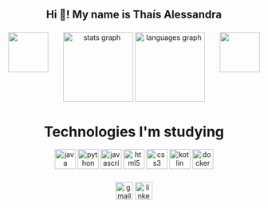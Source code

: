 <h2 align="center">Hi 👋! My name is Thaís Alessandra </h2>

###

<div align="center">
  <img align="left" height="80" src="https://i.imgflip.com/65efzo.gif"  />
  <img src="https://github-readme-stats.vercel.app/api?username=Thaisalessandra&hide_title=false&hide_rank=false&show_icons=true&include_all_commits=true&count_private=true&disable_animations=false&theme=dracula&locale=en&hide_border=false" height="140" alt="stats graph"  />
  <img src="https://github-readme-stats.vercel.app/api/top-langs?username=Thaisalessandra&locale=en&hide_title=false&layout=compact&card_width=320&langs_count=5&theme=dracula&hide_border=false" height="140" alt="languages graph"  />
<img align="right" height="80" src="https://i.imgflip.com/65efzo.gif"  />
</div>


###



###

<div align="center">
  <h1 align="center">Technologies I'm studying</h1>
  
  <img src="https://cdn.jsdelivr.net/gh/devicons/devicon/icons/java/java-original-wordmark.svg" height="40" width="42" alt="java logo" />
  <img src="https://cdn.jsdelivr.net/gh/devicons/devicon/icons/python/python-original.svg" height="40" width="42" alt="python logo"  />
  <img src="https://cdn.jsdelivr.net/gh/devicons/devicon/icons/javascript/javascript-original.svg" height="40" width="42" alt="javascript logo"  />
  <img src="https://cdn.jsdelivr.net/gh/devicons/devicon/icons/html5/html5-original.svg" height="40" width="42" alt="html5 logo"  />
  <img src="https://cdn.jsdelivr.net/gh/devicons/devicon/icons/css3/css3-original.svg" height="40" width="42" alt="css3 logo"  />
  <img src="https://cdn.jsdelivr.net/gh/devicons/devicon/icons/kotlin/kotlin-original.svg"  height="40" width="42" alt="kotlin logo" />
  <img src="https://cdn.jsdelivr.net/gh/devicons/devicon/icons/docker/docker-original-wordmark.svg" height="40" width="42" alt="docker logo"/>
          
          
          
</div>

###

<div align="center">
  <a href = "mailto:taaysalessandra@gmail.com" target="_blank"><img src="https://img.shields.io/static/v1?message=Gmail&logo=gmail&label=&color=D14836&logoColor=white&labelColor=&style=for-the-badge" height="35" alt="gmail logo"  /></a>
  <a href="https://www.linkedin.com/in/thais-alessandra-de-souza-costa-49a73614b/" target="_blank"><img src="https://img.shields.io/static/v1?message=LinkedIn&logo=linkedin&label=&color=0077B5&logoColor=white&labelColor=&style=for-the-badge" height="35" alt="linkedin logo"  />
</div>

 

